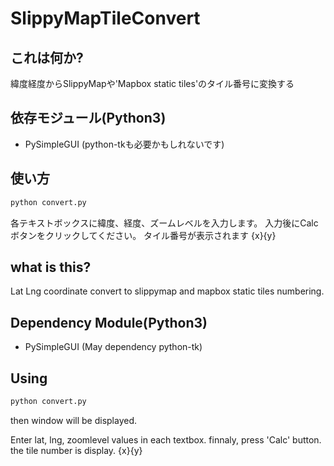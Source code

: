 # SlippyMapTileConvert

## これは何か?
緯度経度からSlippyMapや'Mapbox static tiles'のタイル番号に変換する

## 依存モジュール(Python3)
- PySimpleGUI
(python-tkも必要かもしれないです)

## 使い方
```bash
python convert.py
```
各テキストボックスに緯度、経度、ズームレベルを入力します。
入力後にCalcボタンをクリックしてください。
タイル番号が表示されます
{x}{y}

## what is this?
Lat Lng coordinate convert to slippymap and mapbox static tiles numbering.

## Dependency Module(Python3)
- PySimpleGUI
(May dependency python-tk)

## Using 
```bash
python convert.py
```
then window will be displayed.

Enter lat, lng, zoomlevel values in each textbox.
finnaly, press 'Calc' button.
the tile number is display.
{x}{y}

